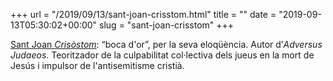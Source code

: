 +++
url = "/2019/09/13/sant-joan-crisstom.html"
title = ""
date = "2019-09-13T05:30:02+00:00"
slug = "sant-joan-crisstom"
+++

[Sant Joan *Crisòstom*](https://ca.wikipedia.org/wiki/Joan_Cris%C3%B2stom): “boca d'or”, per la seva eloqüència. Autor d’*Adversus Judaeos*. Teoritzador de la culpabilitat col·lectiva dels jueus en la mort de Jesús i impulsor de l'antisemitisme cristià.

